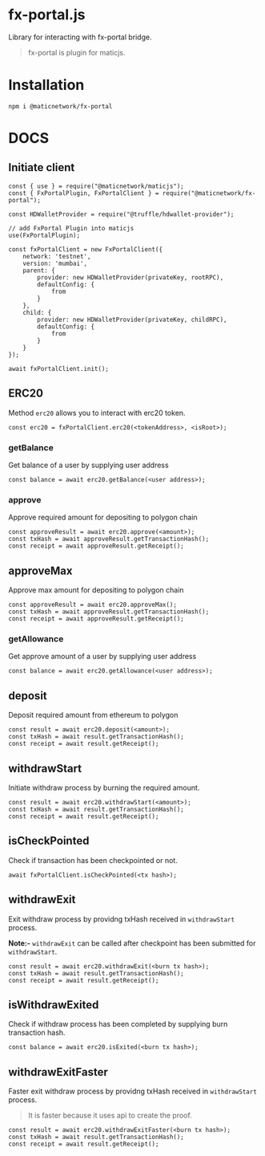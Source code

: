 # fx-portal.js

Library for interacting with fx-portal bridge.

> fx-portal is plugin for maticjs. 

# Installation

```
npm i @maticnetwork/fx-portal
```

# DOCS

## Initiate client

```
const { use } = require("@maticnetwork/maticjs");
const { FxPortalPlugin, FxPortalClient } = require("@maticnetwork/fx-portal");

const HDWalletProvider = require("@truffle/hdwallet-provider");

// add FxPortal Plugin into maticjs
use(FxPortalPlugin);

const fxPortalClient = new FxPortalClient({
    network: 'testnet',
    version: 'mumbai',
    parent: {
        provider: new HDWalletProvider(privateKey, rootRPC),
        defaultConfig: {
            from
        }
    },
    child: {
        provider: new HDWalletProvider(privateKey, childRPC),
        defaultConfig: {
            from
        }
    }
});

await fxPortalClient.init();

```

## ERC20

Method `erc20` allows you to interact with erc20 token.

```
const erc20 = fxPortalClient.erc20(<tokenAddress>, <isRoot>);
```

### getBalance

Get balance of a user by supplying user address

```
const balance = await erc20.getBalance(<user address>);
```

### approve

Approve required amount for depositing to polygon chain

```
const approveResult = await erc20.approve(<amount>);
const txHash = await approveResult.getTransactionHash();
const receipt = await approveResult.getReceipt();
```

## approveMax

Approve max amount for depositing to polygon chain

```
const approveResult = await erc20.approveMax();
const txHash = await approveResult.getTransactionHash();
const receipt = await approveResult.getReceipt();
```

### getAllowance

Get approve amount of a user by supplying user address

```
const balance = await erc20.getAllowance(<user address>);
```

## deposit

Deposit required amount from ethereum to polygon

```
const result = await erc20.deposit(<amount>);
const txHash = await result.getTransactionHash();
const receipt = await result.getReceipt();
```

## withdrawStart

Initiate withdraw process by burning the required amount. 

```
const result = await erc20.withdrawStart(<amount>);
const txHash = await result.getTransactionHash();
const receipt = await result.getReceipt();
```

## isCheckPointed

Check if transaction has been checkpointed or not.

```
await fxPortalClient.isCheckPointed(<tx hash>);
```

## withdrawExit

Exit withdraw process by providng txHash received in `withdrawStart` process.

**Note:-** `withdrawExit` can be called after checkpoint has been submitted for `withdrawStart`.

```
const result = await erc20.withdrawExit(<burn tx hash>);
const txHash = await result.getTransactionHash();
const receipt = await result.getReceipt();
```

## isWithdrawExited

Check if withdraw process has been completed by supplying burn transaction hash.

```
const balance = await erc20.isExited(<burn tx hash>);
```

## withdrawExitFaster

Faster exit withdraw process by providng txHash received in `withdrawStart` process.

> It is faster because it uses api to create the proof.

```
const result = await erc20.withdrawExitFaster(<burn tx hash>);
const txHash = await result.getTransactionHash();
const receipt = await result.getReceipt();
```

